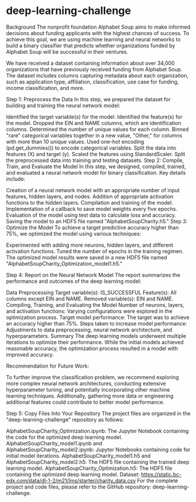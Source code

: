 # deep-learning-challenge

Background
The nonprofit foundation Alphabet Soup aims to make informed decisions about funding applicants with the highest chances of success. To achieve this goal, we are using machine learning and neural networks to build a binary classifier that predicts whether organizations funded by Alphabet Soup will be successful in their ventures.

We have received a dataset containing information about over 34,000 organizations that have previously received funding from Alphabet Soup. The dataset includes columns capturing metadata about each organization, such as application type, affiliation, classification, use case for funding, income classification, and more.

Step 1: Preprocess the Data
In this step, we prepared the dataset for building and training the neural network model:

Identified the target variable(s) for the model.
Identified the feature(s) for the model.
Dropped the EIN and NAME columns, which are identification columns.
Determined the number of unique values for each column.
Binned "rare" categorical variables together in a new value, "Other," for columns with more than 10 unique values.
Used one-hot encoding (pd.get_dummies()) to encode categorical variables.
Split the data into features (X) and target (y).
Scaled the features using StandardScaler.
Split the preprocessed data into training and testing datasets.
Step 2: Compile, Train, and Evaluate the Model
In this step, we designed, compiled, trained, and evaluated a neural network model for binary classification. Key details include:

Creation of a neural network model with an appropriate number of input features, hidden layers, and nodes.
Addition of appropriate activation functions to the hidden layers.
Compilation and training of the model.
Implementation of a callback to save model weights every five epochs.
Evaluation of the model using test data to calculate loss and accuracy.
Saving the model to an HDF5 file named "AlphabetSoupCharity.h5."
Step 3: Optimize the Model
To achieve a target predictive accuracy higher than 75%, we optimized the model using various techniques:

Experimented with adding more neurons, hidden layers, and different activation functions.
Tuned the number of epochs in the training regimen.
The optimized model results were saved in a new HDF5 file named "AlphabetSoupCharity_Optimization_model1.h5."

Step 4: Report on the Neural Network Model
The report summarizes the performance and outcomes of the deep learning model:

Data Preprocessing
Target variable(s): IS_SUCCESSFUL
Feature(s): All columns except EIN and NAME.
Removed variable(s): EIN and NAME.
Compiling, Training, and Evaluating the Model
Number of neurons, layers, and activation functions: Varying configurations were explored in the optimization process.
Target model performance: The target was to achieve an accuracy higher than 75%.
Steps taken to increase model performance: Adjustments to data preprocessing, neural network architecture, and hyperparameters.
Summary
The deep learning models underwent multiple iterations to optimize their performance. While the initial models achieved reasonable accuracy, the optimization process resulted in a model with improved accuracy.

Recommendation for Future Work:

To further improve the classification problem, we recommend exploring more complex neural network architectures, conducting extensive hyperparameter tuning, and potentially incorporating other machine learning techniques. Additionally, gathering more data or engineering additional features could contribute to better model performance.

Step 5: Copy Files Into Your Repository
The project files are organized in the "deep-learning-challenge" repository as follows:

AlphabetSoupCharity_Optimization.ipynb: The Jupyter Notebook containing the code for the optimized deep learning model.
AlphabetSoupCharity_model1.ipynb and AlphabetSoupCharity_model2.ipynb: Jupyter Notebooks containing code for initial model iterations.
AlphabetSoupCharity_model1.h5 and AlphabetSoupCharity_model2.h5: The HDF5 file containing the trained deep learning model.
AlphabetSoupCharity_Optimization.h5: The HDF5 file containing the optimized deep learning model.
Dataset: https://static.bc-edx.com/data/dl-1-2/m21/lms/starter/charity_data.csv
For the complete project and code files, please refer to the GitHub repository: deep-learning-challenge.
